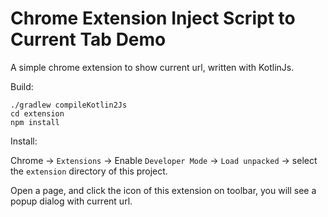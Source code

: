 Chrome Extension Inject Script to Current Tab Demo
==================================================

A simple chrome extension to show current url, written with KotlinJs.

Build:

```
./gradlew compileKotlin2Js
cd extension
npm install
```

Install:

Chrome -> `Extensions` -> Enable `Developer Mode` -> `Load unpacked` -> select the `extension` directory of this project.

Open a page, and click the icon of this extension on toolbar, you will see a popup dialog with current url.